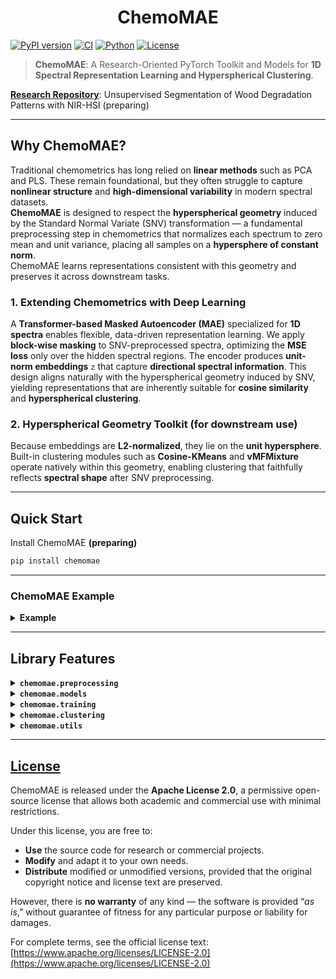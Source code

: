 <h1 align="center">ChemoMAE</h1>

[![PyPI version](https://img.shields.io/pypi/v/chemomae.svg)](https://pypi.org/project/chemomae/)
[![CI](https://github.com/Mantis-Ryuji/ChemoMAE/actions/workflows/ci.yml/badge.svg)](https://github.com/Mantis-Ryuji/ChemoMAE/actions/workflows/ci.yml)
[![Python](https://img.shields.io/pypi/pyversions/chemomae.svg)](https://pypi.org/project/chemomae/)
[![License](https://img.shields.io/badge/license-Apache--2.0-blue.svg)](LICENSE)


> **ChemoMAE**: A Research-Oriented PyTorch Toolkit and Models for **1D Spectral Representation Learning and Hyperspherical Clustering**.

[**Research Repository**](https://github.com/Mantis-Ryuji/WoodDegradationSeg-NIRHSI): Unsupervised Segmentation of Wood Degradation Patterns with NIR-HSI (preparing)

---

## Why ChemoMAE?

Traditional chemometrics has long relied on **linear methods** such as PCA and PLS.
These remain foundational, but they often struggle to capture **nonlinear structure** and **high-dimensional variability** in modern spectral datasets.<br>
**ChemoMAE** is designed to respect the **hyperspherical geometry** induced by the Standard Normal Variate (SNV) transformation —
a fundamental preprocessing step in chemometrics that normalizes each spectrum to zero mean and unit variance,
placing all samples on a **hypersphere of constant norm**. <br>
ChemoMAE learns representations consistent with this geometry and preserves it across downstream tasks.

### 1. Extending Chemometrics with Deep Learning

A **Transformer-based Masked Autoencoder (MAE)** specialized for **1D spectra** enables flexible, data-driven representation learning.
We apply **block-wise masking** to SNV-preprocessed spectra, optimizing the **MSE loss** only over the hidden spectral regions.
The encoder produces **unit-norm embeddings** `z` that capture **directional spectral information**.
This design aligns naturally with the hyperspherical geometry induced by SNV, yielding representations that are inherently suitable for **cosine similarity** and **hyperspherical clustering**.


### 2. Hyperspherical Geometry Toolkit (for downstream use)

Because embeddings are **L2-normalized**, they lie on the **unit hypersphere**.
Built-in clustering modules such as **Cosine-KMeans** and **vMFMixture** operate natively within this geometry,
enabling clustering that faithfully reflects **spectral shape** after SNV preprocessing.

---

## Quick Start

Install ChemoMAE **(preparing)**

```bash
pip install chemomae
```

---

### ChemoMAE Example

<details>
<summary><b>Example</b></summary>

```python
# === 1. SNV Preprocessing ===
# Import the Standard Normal Variate (SNV) scaler.
# SNV standardizes each spectrum to have zero mean and unit variance:
#   x_snv = (x - mean(x)) / std(x)
#
# This removes baseline and scaling effects while preserving the spectral shape (direction).
# After SNV, all spectra have an identical L2 norm of sqrt(C - 1)
#   e.g., for 256-dimensional spectra, ||x_snv||₂ = √255 ≈ 15.97
# Hence, SNV maps spectra onto a constant-radius hypersphere.
from chemomae.preprocessing import SNVScaler

# X_*: reflectance data (np.ndarray)
# Expected shape: (N, 256)  -> N samples, 256 wavelength bands
preprocessed = []
for X in [X_train, X_val, X_test]:
    sc = SNVScaler()
    X_snv = sc.transform(X)
    preprocessed.append(X_snv)

# Unpack processed datasets
X_train_snv, X_val_snv, X_test_snv = preprocessed
```

```python
# === 2. Dataset and DataLoader Preparation ===
# Convert preprocessed numpy arrays to PyTorch tensors.
# DataLoader wraps datasets with batching, shuffling, and GPU pipeline support.

from chemomae.utils import set_global_seed
import torch
from torch.utils.data import DataLoader, TensorDataset

set_global_seed(42)  # Ensure reproducibility

train_ds = TensorDataset(torch.as_tensor(X_train_snv, dtype=torch.float32))
val_ds   = TensorDataset(torch.as_tensor(X_val_snv,   dtype=torch.float32))
test_ds  = TensorDataset(torch.as_tensor(X_test_snv,  dtype=torch.float32))

# Define loaders (batch size and shuffle behavior)
train_loader = DataLoader(train_ds, batch_size=1024, shuffle=True,  drop_last=False)
val_loader   = DataLoader(val_ds,   batch_size=1024, shuffle=False, drop_last=False)
test_loader  = DataLoader(test_ds,  batch_size=1024, shuffle=False, drop_last=False)
```

```python
# === 3. Model, Optimizer, and Scheduler Setup ===
# Define ChemoMAE (Masked AutoEncoder for spectral data).
# This model learns to reconstruct masked blocks, capturing spectral structure.

from chemomae.models import ChemoMAE
from chemomae.training import build_optimizer, build_scheduler

model = ChemoMAE(
    seq_len=256,             # input sequence length
    d_model=256,             # Transformer hidden dimension
    nhead=4,                 # number of attention heads
    num_layers=4,            # encoder depth
    dim_feedforward=1024,    # MLP dimension
    dropout=0.1,
    use_learnable_pos=True,  # learnable positional encoding
    latent_dim=64,           # latent vector dimension
    dec_hidden=256,          # decoder hidden size
    dec_dropout=0.1,
    n_blocks=32,             # number of total blocks
    n_mask=16                # number of masked blocks per sample
)

# Optimizer: AdamW with decoupled weight decay
opt = build_optimizer(
    model, 
    lr=3e-4, 
    weight_decay=1e-4, 
    betas=(0.9, 0.95)  # standard for MAE pretraining
)

# Learning rate schedule: warmup + cosine annealing
sched = build_scheduler(
    opt,
    steps_per_epoch=max(1, len(train_loader)),
    epochs=500,
    warmup_epochs=10,    # linear warmup for 10 epochs
    min_lr_scale=0.1     # final LR = base_lr * 0.1
)
```

```python
# === 4. Training Setup (Trainer + Config) ===
# Trainer orchestrates the full training loop with:
# - AMP (Automatic Mixed Precision)
# - EMA (Exponential Moving Average of model weights)
# - Early stopping and learning-rate scheduling
# - Checkpointing and full logging for reproducibility

from chemomae.training import TrainerConfig, Trainer

trainer_cfg = TrainerConfig(
    out_dir = "runs",               # Root directory for all outputs and logs
    device = "cuda",                # Training device (auto-detected if None)
    amp = True,                     # Enable mixed precision (AMP)
    amp_dtype = "bf16",             # AMP precision type (bf16 is stable and efficient)
    enable_tf32 = False,            # Disable TF32 to maintain numerical reproducibility
    grad_clip = 1.0,                # Gradient clipping threshold (norm-based)
    use_ema = True,                 # Enable EMA to smooth parameter updates
    ema_decay = 0.999,              # EMA decay rate
    loss_type = "mse",              # Masked reconstruction loss type
    reduction = "mean",             # Reduction method for masked loss
    early_stop_patience = 50,       # Stop if val_loss doesn't improve for 50 epochs
    early_stop_start_ratio = 0.5,   # Start monitoring early stopping after half of total epochs
    early_stop_min_delta = 0.0,     # Required minimum improvement in validation loss
    resume_from = "auto"            # Resume from the latest checkpoint if available
)

trainer = Trainer(
    model, 
    opt, 
    train_loader, 
    val_loader, 
    scheduler=sched, 
    cfg=trainer_cfg
)

# ---------------------------------------------------------------------
# During training, ChemoMAE produces the following outputs under out_dir:
#
#  runs/
#  ├── training_history.json
#  │     ↳ Records per-epoch statistics:
#  │        [{"epoch": 1, "train_loss": ..., "val_loss": ..., "lr": ...}, ...]
#  │        → useful for visualizing loss curves and learning rate schedules.
#  │
#  ├── best_model.pt
#  │     ↳ Model weights only (state_dict). Compact and ideal for inference.
#  │        Saved whenever validation loss reaches a new minimum.
#  │
#  └── checkpoints/
#         ├── last.pt
#         │     ↳ Full checkpoint (model + optimizer + scheduler + scaler + EMA + RNG + history)
#         │        Saved every epoch to allow full recovery (resume_from="auto").
#         │
#         └── best.pt
#               ↳ Full checkpoint at the best validation loss.
#                  Includes everything in last.pt but frozen at the optimal epoch.
# ---------------------------------------------------------------------

# Begin training for 500 epochs (or until early stopping triggers)
_ = trainer.fit(epochs=500)
```

```python
# === 5. Evaluation (Tester) ===
# The Tester evaluates the trained model on unseen test data.

from chemomae.training import TesterConfig, Tester

tester_cfg = TesterConfig(
    out_dir = "runs",
    device = "cuda",
    amp = True,
    amp_dtype = "bf16",
    loss_type = "mse",
    reduction = "mean",
    fixed_visible = None,         # optionally fix visible blocks during masking
    log_history = True,           # append evaluation results to history file
    history_filename = "training_history.json"
)

tester = Tester(model, tester_cfg)

# Compute reconstruction loss on test set
test_loss = tester(test_loader)
print(f"Test Loss : {test_loss:.2f}")
```

```python
# === 6. Latent Extraction ===
# Extract latent embeddings from the trained ChemoMAE model.

from chemomae.training import ExtractConfig, Extractor

extractor_cfg = ExtractConfig(
    device = "cuda",
    amp = True,
    amp_dtype = "bf16",
    save_path = None,      # optional file output (e.g. "latent_test.npy")
    return_numpy = False   # return as torch.Tensor instead of np.ndarray
)

extractor = Extractor(model, extractor_cfg)

latent_test = extractor(test_loader)
```

```python
# === 7. Clustering with CosineKMeans ===
# Cluster the latent vectors based on cosine similarity.
# The elbow method automatically determines an optimal K by analyzing inertia.

from chemomae.clustering import CosineKMeans, elbow_ckmeans

k_list, inertias, K, idx, kappa = elbow_ckmeans(
    CosineKMeans, 
    latent_test, 
    device="cuda", 
    k_max=50,              # maximum clusters to test
    chunk=5000000,         # GPU chunking for large datasets
    random_state=42
)

# Initialize and fit final clustering model
ckm = CosineKMeans(
    n_components=K, 
    tol=1e-4,
    max_iter=500,
    device="cuda",
    random_state=42
)

ckm.fit(latent_test, chunk=5000000)
ckm.save_centroids("runs/ckm.pt")

# Later, reload and predict cluster labels
# ckm.load_centroids("runs/ckm.pt")
labels = ckm.predict(latent_test, chunk=5000000)
```

```python
# === 8. Clustering with vMF Mixture (von Mises–Fisher) ===
# For hyperspherical latent representations, the vMF mixture model provides a probabilistic alternative.

from chemomae.clustering import VMFMixture, elbow_vmf

k_list, scores, K, idx, kappa = elbow_vmf(
    VMFMixture, 
    latent_test, 
    device="cuda", 
    k_max=50,
    chunk=5000000,
    random_state=42,
    criterion="bic"         # choose best K using Bayesian Information Criterion
)

vmf = VMFMixture(
    n_components=K, 
    tol=1e-4,
    max_iter=500,
    device="cuda",
    random_state=42
)

vmf.fit(latent_test, chunk=5000000)
vmf.save("runs/vmf.pt")

# Reload if needed and predict cluster assignments
# vmf.load("runs/vmf.pt")
labels = vmf.predict(latent_test, chunk=5000000)
```

</details>

---

## Library Features

<details>
<summary><b><code>chemomae.preprocessing</code></b></summary>
<br>

- **SNVScaler**
- [Document](docs/preprocessing/snv.md)
- [Implementation](src/chemomae/preprocessing/snv.py)

```python
```

- **cosine_fps_downsample**
- [Document](docs/preprocessing/dowmsampling.md)
- [Implementation](src/chemomae/preprocessing/downsampling.py)

```python
```
</details>


<details>
<summary><b><code>chemomae.models</code></b></summary>
<br>

- **ChemoMAE**
- [Document](docs/models/chemo_mae.md)
- [Implementation](src/chemomae/models/chemo_mae.py)

```python
```
</details>


<details>
<summary><b><code>chemomae.training</code></b></summary>
<br>

- **build_optimizer & build_scheduler**
- [Document](docs/training/optim.md)
- [Implementation](src/chemomae/training/optim.py)

```python
```

- **Trainer**
- [Document](docs/training/trainer.md)
- [Implementation](src/chemomae/training/trainer.py)

```python
```

- **Tester**
- [Document](docs/training/tester.md)
- [Implementation](src/chemomae/training/tester.py)

```python
```

- **Extractor**
- [Document](docs/training/extractor.md)
- [Implementation](src/chemomae/training/extractor.py)

```python
```
</details>


<details>
<summary><b><code>chemomae.clustering</code></b></summary>
<br>

- **CosineKMeans & elbow_ckmeans**
- [Document](docs/clustering/cosine_kmeans.md)
- [Implementation](src/chemomae/clustering/cosine_kmeans.py)

```python
```

- **VMFMixture & elbow_vmf**
- [Document](docs/clustering/vmf_mixture.md)
- [Implementation](src/chemomae/clustering/vmf_mixture.py)

```python
```

- **silhouette_samples_cosine_gpu & silhouette_score_cosine_gpu**
- [Document](docs/clustering/metric.md)
- [Implementation](src/chemomae/clustering/metric.py)

```python
```
</details>


<details>
<summary><b><code>chemomae.utils</code></b></summary>
<br>

- **set_global_seed**
- [Document](docs/utils/seed.md)
- [Implementation](src/chemomae/utils/seed.py)

```python
```
</details>

---

## [License](LICENSE)

ChemoMAE is released under the **Apache License 2.0**,
a permissive open-source license that allows both academic and commercial use with minimal restrictions.

Under this license, you are free to:

* **Use** the source code for research or commercial projects.
* **Modify** and adapt it to your own needs.
* **Distribute** modified or unmodified versions, provided that the original copyright notice and license text are preserved.

However, there is **no warranty** of any kind —
the software is provided “*as is*,” without guarantee of fitness for any particular purpose or liability for damages.

For complete terms, see the official license text:
[https://www.apache.org/licenses/LICENSE-2.0](https://www.apache.org/licenses/LICENSE-2.0)
